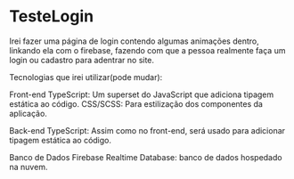 # TesteLogin

Irei fazer uma página de login contendo algumas animações dentro, linkando ela com o firebase, fazendo com que a pessoa realmente faça um login ou cadastro para adentrar no site.

Tecnologias que irei utilizar(pode mudar):

Front-end
TypeScript: Um superset do JavaScript que adiciona tipagem estática ao código.
CSS/SCSS: Para estilização dos componentes da aplicação.

Back-end
TypeScript: Assim como no front-end, será usado para adicionar tipagem estática ao código.

Banco de Dados
Firebase Realtime Database: banco de dados hospedado na nuvem.
